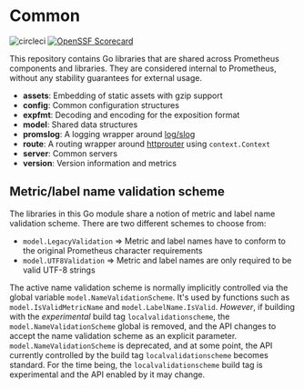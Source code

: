 # Common
![circleci](https://circleci.com/gh/prometheus/common/tree/main.svg?style=shield)
[![OpenSSF Scorecard](https://api.securityscorecards.dev/projects/github.com/prometheus/common/badge)](https://securityscorecards.dev/viewer/?uri=github.com/prometheus/common)


This repository contains Go libraries that are shared across Prometheus
components and libraries. They are considered internal to Prometheus, without
any stability guarantees for external usage.

* **assets**: Embedding of static assets with gzip support
* **config**: Common configuration structures
* **expfmt**: Decoding and encoding for the exposition format
* **model**: Shared data structures
* **promslog**: A logging wrapper around [log/slog](https://pkg.go.dev/log/slog)
* **route**: A routing wrapper around [httprouter](https://github.com/julienschmidt/httprouter) using `context.Context`
* **server**: Common servers
* **version**: Version information and metrics

## Metric/label name validation scheme

The libraries in this Go module share a notion of metric and label name validation scheme.
There are two different schemes to choose from:
* `model.LegacyValidation` => Metric and label names have to conform to the original Prometheus character requirements
* `model.UTF8Validation` => Metric and label names are only required to be valid UTF-8 strings

The active name validation scheme is normally implicitly controlled via the global variable `model.NameValidationScheme`.
It's used by functions such as `model.IsValidMetricName` and `model.LabelName.IsValid`.
_However_, if building with the _experimental_ build tag `localvalidationscheme`, the `model.NameValidationScheme` global is removed, and the API changes to accept the name validation scheme as an explicit parameter.
`model.NameValidationScheme` is deprecated, and at some point, the API currently controlled by the build tag `localvalidationscheme` becomes standard.
For the time being, the `localvalidationscheme` build tag is experimental and the API enabled by it may change.
